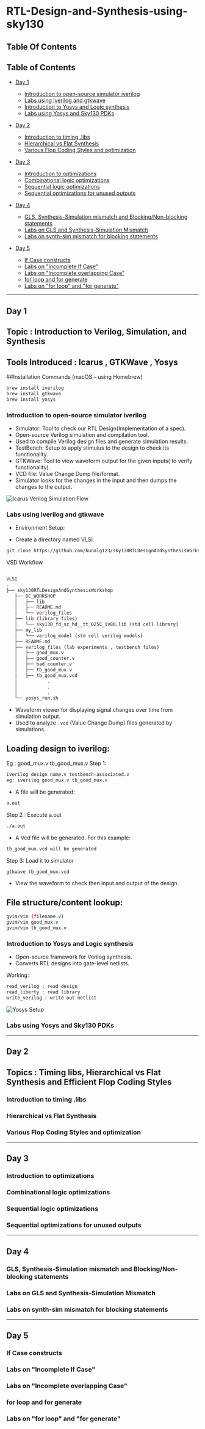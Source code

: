 # RTL-Design-and-Synthesis-using-sky130

## Table Of Contents
## Table of Contents

- [Day 1](#day-1)
  - [Introduction to open-source simulator iverilog](#introduction-to-open-source-simulator-iverilog)
  - [Labs using iverilog and gtkwave](#labs-using-iverilog-and-gtkwave)
  - [Introduction to Yosys and Logic synthesis](#introduction-to-yosys-and-logic-synthesis)
  - [Labs using Yosys and Sky130 PDKs](#labs-using-yosys-and-sky130-pdks)

- [Day 2](#day-2)
  - [Introduction to timing .libs](#introduction-to-timing-libs)
  - [Hierarchical vs Flat Synthesis](#hierarchical-vs-flat-synthesis)
  - [Various Flop Coding Styles and optimization](#various-flop-coding-styles-and-optimization)

- [Day 3](#day-3)
  - [Introduction to optimizations](#introduction-to-optimizations)
  - [Combinational logic optimizations](#combinational-logic-optimizations)
  - [Sequential logic optimizations](#sequential-logic-optimizations)
  - [Sequential optimizations for unused outputs](#sequential-optimizations-for-unused-outputs)

- [Day 4](#day-4)
  - [GLS, Synthesis-Simulation mismatch and Blocking/Non-blocking statements](#gls-synthesis-simulation-mismatch-and-blockingnon-blocking-statements)
  - [Labs on GLS and Synthesis-Simulation Mismatch](#labs-on-gls-and-synthesis-simulation-mismatch)
  - [Labs on synth-sim mismatch for blocking statements](#labs-on-synth-sim-mismatch-for-blocking-statements)

- [Day 5](#day-5)
  - [If Case constructs](#if-case-constructs)
  - [Labs on "Incomplete If Case"](#labs-on-incomplete-if-case)
  - [Labs on "Incomplete overlapping Case"](#labs-on-incomplete-overlapping-case)
  - [for loop and for generate](#for-loop-and-for-generate)
  - [Labs on "for loop" and "for generate"](#labs-on-for-loop-and-for-generate)
---
## Day 1
## Topic : Introduction to Verilog, Simulation, and Synthesis
## Tools Introduced : Icarus , GTKWave , Yosys

##Installation Commands (macOS – using Homebrew)

```bash
brew install iverilog
brew install gtkwave
brew install yosys
```

### Introduction to open-source simulator iverilog

- Simulator: Tool to check our RTL Design(Implementation of a spec).
- Open-source Verilog simulation and compilation tool.
- Used to compile Verilog design files and generate simulation results.
- TestBench: Setup to apply stimulus to the design to check its functionality.
- GTKWave: Tool to view waveform output for the given inputs( to verify functionality).
- VCD file: Value Change Dump file/format.
- Simulator looks for the changes in the input and then dumps the changes to the output.

![Icarus Verilog Simulation Flow](images/simulation-flow.png)


### Labs using iverilog and gtkwave

- Environment Setup:

- Create a directory named VLSI.
  
```bash
git clone https://github.com/kunalg123/sky130RTLDesignAndSynthesisWorkshop
```

VSD Workflow 

```bash

VLSI
.
├── sky130RTLDesignAndSynthesisWorkshop
   ├── DC_WORKSHOP
   │   ├── lib
   │   ├── README.md
   │   └── verilog_files
   ├── lib (library files)
   │   └── sky130_fd_sc_hd__tt_025C_1v80.lib (std cell library)
   ├── my_lib
   │   └── verilog_model (std cell verilog models)
   ├── README.md
   ├── verilog_files (lab experiments , testbench files)
   │   ├── good_mux.v
   │   ├── good_counter.v
   │   ├── bad_counter.v
   │   ├── tb_good_mux.v
   │   ├── tb_good_mux.vcd
   │           .
   │           .
   │           .
   └── yosys_run.sh
```

- Waveform viewer for displaying signal changes over time from simulation output.
- Used to analyze `.vcd` (Value Change Dump) files generated by simulations.

 ## Loading design to iverilog:
 Eg : good_mux.v tb_good_mux.v
Step 1: 
```bash
iverilog design name.v testbench-associated.v
eg: iverilog good_mux.v tb_good_mux.v
```
- A file will be generated:

```bash
a.out
```
Step 2 : Execute a.out
```bash
./a.out
```
- A Vcd file will be generated. For this example:
```bash
tb_good_mux.vcd will be generated
```
Step 3: Load it to simulator

```bash
gtkwave tb_good_mux.vcd
```
- View the waveform to check then input and output of the design.

## File structure/content lookup:
```bash
gvim/vim (filename.v)
gvim/vim good_mux.v
gvim/vim tb_good_mux.v
```

### Introduction to Yosys and Logic synthesis

- Open-source framework for Verilog synthesis.
- Converts RTL designs into gate-level netlists.

Working:

```bash
read_verilog : read design
read_liberty : read library
write_verilog : write out netlist
```
![Yosys Setup](images/yosys-setup.png)
### Labs using Yosys and Sky130 PDKs



---
## Day 2
## Topics : Timing libs, Hierarchical vs Flat Synthesis and Efficient Flop Coding Styles

### Introduction to timing .libs

### Hierarchical vs Flat Synthesis

### Various Flop Coding Styles and optimization

---

## Day 3

### Introduction to optimizations

### Combinational logic optimizations

### Sequential logic optimizations

### Sequential optimizations for unused outputs

---

## Day 4

### GLS, Synthesis-Simulation mismatch and Blocking/Non-blocking statements

### Labs on GLS and Synthesis-Simulation Mismatch

### Labs on synth-sim mismatch for blocking statements

---

## Day 5

### If Case constructs

### Labs on "Incomplete If Case"

### Labs on "Incomplete overlapping Case"

### for loop and for generate

### Labs on "for loop" and "for generate"




